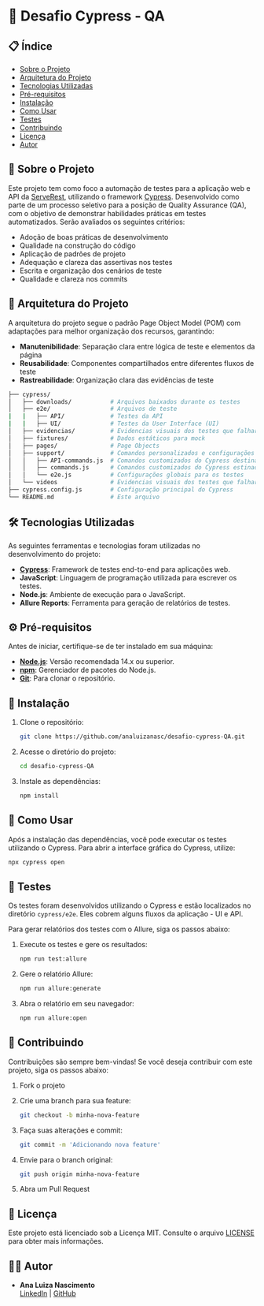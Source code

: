 # 🧪 Desafio Cypress - QA

## 📋 Índice

- [Sobre o Projeto](#sobre-o-projeto)
- [Arquitetura do Projeto](#-arquitetura-do-projeto)
- [Tecnologias Utilizadas](#tecnologias-utilizadas)
- [Pré-requisitos](#pré-requisitos)
- [Instalação](#instalação)
- [Como Usar](#como-usar)
- [Testes](#testes)
- [Contribuindo](#contribuindo)
- [Licença](#licença)
- [Autor](#autor)

## 📖 Sobre o Projeto

Este projeto tem como foco a automação de testes para a aplicação web e API da [ServeRest](https://serverest.dev/), utilizando o framework [Cypress](https://www.cypress.io/). Desenvolvido como parte de um processo seletivo para a posição de Quality Assurance (QA), com o objetivo de demonstrar habilidades práticas em testes automatizados. Serão avaliados os seguintes critérios:

- Adoção de boas práticas de desenvolvimento
- Qualidade na construção do código
- Aplicação de padrões de projeto
- Adequação e clareza das assertivas nos testes
- Escrita e organização dos cenários de teste
- Qualidade e clareza nos commits

## 🧱 Arquitetura do Projeto

A arquitetura do projeto segue o padrão Page Object Model (POM) com adaptações para melhor organização dos recursos, garantindo:
- **Manutenibilidade**: Separação clara entre lógica de teste e elementos da página
- **Reusabilidade**: Componentes compartilhados entre diferentes fluxos de teste
- **Rastreabilidade**: Organização clara das evidências de teste

```bash
├── cypress/
│   ├── downloads/           # Arquivos baixados durante os testes
│   ├── e2e/                 # Arquivos de teste
|   |   ├── API/             # Testes da API
|   |   ├── UI/              # Testes da User Interface (UI)
│   ├── evidencias/          # Evidencias visuais dos testes que falharam (imagens)
│   ├── fixtures/            # Dados estáticos para mock
│   ├── pages/               # Page Objects
│   ├── support/             # Comandos personalizados e configurações
│   │   ├── API-commands.js  # Comandos customizados do Cypress destinados aos testes da API
│   │   ├── commands.js      # Comandos customizados do Cypress estinados aos testes da UI
│   │   └── e2e.js           # Configurações globais para os testes
│   └── videos               # Evidencias visuais dos testes que falharam (vídeos)
├── cypress.config.js        # Configuração principal do Cypress
└── README.md                # Este arquivo
```

## 🛠️ Tecnologias Utilizadas

As seguintes ferramentas e tecnologias foram utilizadas no desenvolvimento do projeto:

- **[Cypress](https://www.cypress.io/)**: Framework de testes end-to-end para aplicações web.
- **JavaScript**: Linguagem de programação utilizada para escrever os testes.
- **Node.js**: Ambiente de execução para o JavaScript.
- **Allure Reports**: Ferramenta para geração de relatórios de testes.

## ⚙️ Pré-requisitos

Antes de iniciar, certifique-se de ter instalado em sua máquina:

- **[Node.js](https://nodejs.org/en/)**: Versão recomendada 14.x ou superior.
- **[npm](https://www.npmjs.com/)**: Gerenciador de pacotes do Node.js.
- **[Git](https://git-scm.com/)**: Para clonar o repositório.

## 🧰 Instalação

1. Clone o repositório:

   ```bash
   git clone https://github.com/analuizanasc/desafio-cypress-QA.git
   ```

2. Acesse o diretório do projeto:

    ```bash
    cd desafio-cypress-QA
    ```

3. Instale as dependências:

    ```bash
    npm install
    ```

## 🚀 Como Usar

Após a instalação das dependências, você pode executar os testes utilizando o Cypress. Para abrir a interface gráfica do Cypress, utilize:

```bash
npx cypress open
```

## 🧪 Testes

Os testes foram desenvolvidos utilizando o Cypress e estão localizados no diretório `cypress/e2e`. Eles cobrem alguns fluxos da aplicação - UI e API.

Para gerar relatórios dos testes com o Allure, siga os passos abaixo:

1. Execute os testes e gere os resultados:

    ```bash
    npm run test:allure
    ```

2. Gere o relatório Allure:

    ```bash
    npm run allure:generate
    ```
3. Abra o relatório em seu navegador:

    ```bash
    npm run allure:open
    ```

## 🤝 Contribuindo

Contribuições são sempre bem-vindas! Se você deseja contribuir com este projeto, siga os passos abaixo:

1. Fork o projeto

2. Crie uma branch para sua feature:

    ```bash
    git checkout -b minha-nova-feature
    ```
3. Faça suas alterações e commit:

    ```bash
    git commit -m 'Adicionando nova feature'
    ```

4. Envie para o branch original:

    ```bash
    git push origin minha-nova-feature
    ```
5. Abra um Pull Request

## 📄 Licença

Este projeto está licenciado sob a Licença MIT. Consulte o arquivo [LICENSE](LICENSE) para obter mais informações.

## 👩‍💻 Autor

- **Ana Luiza Nascimento**  
  [LinkedIn](https://www.linkedin.com/in/analuizanasc/) | [GitHub](https://github.com/analuizanasc)
